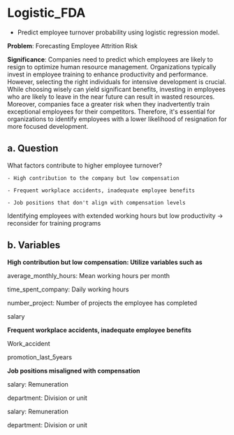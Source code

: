 # Logistic_FDA
- Predict employee turnover probability using logistic regression model.
  
**Problem**: Forecasting Employee Attrition Risk

**Significance**: Companies need to predict which employees are likely to resign to optimize human resource management. Organizations typically invest in employee training to enhance productivity and performance. However, selecting the right individuals for intensive development is crucial. While choosing wisely can yield significant benefits, investing in employees who are likely to leave in the near future can result in wasted resources. Moreover, companies face a greater risk when they inadvertently train exceptional employees for their competitors. Therefore, it's essential for organizations to identify employees with a lower likelihood of resignation for more focused development.

## a. Question
What factors contribute to higher employee turnover?

    - High contribution to the company but low compensation
    
    - Frequent workplace accidents, inadequate employee benefits
    
    - Job positions that don't align with compensation levels
    
Identifying employees with extended working hours but low productivity → reconsider for training programs

## b. Variables

**High contribution but low compensation: Utilize variables such as**

  average_monthly_hours: Mean working hours per month
  
  time_spent_company: Daily working hours
  
  number_project: Number of projects the employee has completed
  
  salary
  
**Frequent workplace accidents, inadequate employee benefits**

  Work_accident
  
  promotion_last_5years
  
**Job positions misaligned with compensation**

  salary: Remuneration
  
  department: Division or unit




  salary: Remuneration
  
  department: Division or unit
